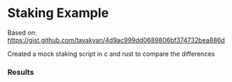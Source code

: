 # Staking Example

Based on: https://gist.github.com/tavakyan/4d9ac999dd0689806bf374732bea886d


Created a mock staking script in c and rust to compare the differences

### Results
